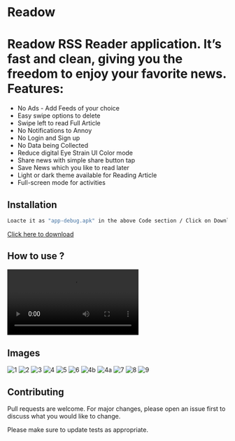 # Readow
# Readow RSS Reader application. It’s fast and clean, giving you the freedom to enjoy your favorite news. Features: 
- No Ads - Add Feeds of your choice  
- Easy swipe options to delete 
- Swipe left to read Full Article 
- No Notifications to Annoy 
- No Login and Sign up
- No Data being Collected 
- Reduce digital Eye Strain UI Color mode 
- Share news with simple share button tap 
- Save News which you like to read later  
- Light or dark theme available for Reading Article 
- Full-screen mode for activities


## Installation
```bash
Loacte it as "app-debug.apk" in the above Code section / Click on Download below
```
[Click here to download](https://u.pcloud.link/publink/show?code=kZyIfrXZpRdEh79uoa0FYuCO1X0x5BzF6pBV) 

## How to use ?
![Click here to watch the video](https://user-images.githubusercontent.com/81664507/151015975-54242b5a-d4a6-49bf-be27-394cc05946ba.mp4)

## Images
![1](https://user-images.githubusercontent.com/81664507/150901371-3ed94f40-40af-44b6-afe9-0a6b66ff085c.png)
![2](https://user-images.githubusercontent.com/81664507/150901390-6de43479-482f-48d0-9823-b166ff9b9d16.png)
![3](https://user-images.githubusercontent.com/81664507/150901362-a3ee0bba-8870-49cc-9a1f-a7332e678313.png)
![4](https://user-images.githubusercontent.com/81664507/150901356-faa479f2-0ef7-4623-93b3-91858abf950e.png)
![5](https://user-images.githubusercontent.com/81664507/150901351-c8745351-9cb6-41e4-963f-a92c744d94cc.png)
![6](https://user-images.githubusercontent.com/81664507/150901341-1afdbdfe-9269-4fea-a9f2-220b00fb5a23.png)
![4b](https://user-images.githubusercontent.com/81664507/150942844-fbd60d3f-229f-46ce-9659-0134cfe67a93.png)
![4a](https://user-images.githubusercontent.com/81664507/150942858-7d90c3a3-f916-40f9-a3a4-54572fad7906.png)
![7](https://user-images.githubusercontent.com/81664507/150901400-2130bcf0-246a-4cfb-a729-f973d4b069b1.png)
![8](https://user-images.githubusercontent.com/81664507/150901395-943b7e43-3cb8-490b-ad8e-196aa5824f77.png)
![9](https://user-images.githubusercontent.com/81664507/150901378-f996f310-924c-4eee-a804-fcd559909dcf.png)



## Contributing
Pull requests are welcome. For major changes, please open an issue first to discuss what you would like to change.

Please make sure to update tests as appropriate.
